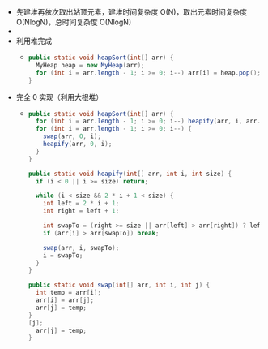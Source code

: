 - 先建堆再依次取出站顶元素，建堆时间复杂度 O(N)，取出元素时间复杂度 O(NlogN)，总时间复杂度 O(NlogN)
-
- 利用堆完成
	- ```java
	  public static void heapSort(int[] arr) {
	    MyHeap heap = new MyHeap(arr);
	    for (int i = arr.length - 1; i >= 0; i--) arr[i] = heap.pop();
	  }
	  ```
- 完全 0 实现（利用大根堆）
	- ```java
	  public static void heapSort(int[] arr) {
	    for (int i = arr.length - 1; i >= 0; i--) heapify(arr, i, arr.length);
	    for (int i = arr.length - 1; i >= 0; i--) {
	      swap(arr, 0, i);
	      heapify(arr, 0, i);
	    }
	  }
	  
	  public static void heapify(int[] arr, int i, int size) {
	    if (i < 0 || i >= size) return;
	  
	    while (i < size && 2 * i + 1 < size) {
	      int left = 2 * i + 1;
	      int right = left + 1;
	  
	      int swapTo = (right >= size || arr[left] > arr[right]) ? left : right;
	      if (arr[i] > arr[swapTo]) break;
	  
	      swap(arr, i, swapTo);
	      i = swapTo;
	    }
	  }
	  
	  public static void swap(int[] arr, int i, int j) {
	    int temp = arr[i];
	    arr[i] = arr[j];
	    arr[j] = temp;
	  }
	  [j];
	    arr[j] = temp;
	  }
	  ```